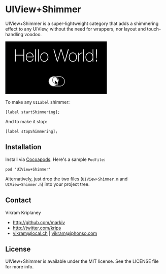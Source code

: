 UIView+Shimmer
==============

UIView+Shimmer is a super-lightweight category that adds a shimmering effect to any UIView, without the need for wrappers, nor layout and touch-handling voodoo.

![](demo.gif)

To make any `UILabel` shimmer:

```objc
[label startShimmering];
```

And to make it stop:

```objc
[label stopShimmering];
```

## Installation

Install via [Cocoapods](http://cocoapods.org/). Here's a sample `Podfile`:

    pod 'UIView+Shimmer'

Alternatively, just drop the two files (`UIView+Shimmer.m` and `UIView+Shimmer.h`) into your project tree.

## Contact

Vikram Kriplaney

- http://github.com/markiv
- http://twitter.com/krips
- vikram@local.ch | vikram@iphonso.com

## License

UIView+Shimmer is available under the MIT license. See the LICENSE file for more info.
